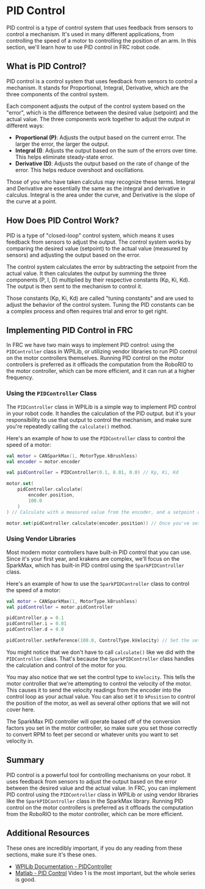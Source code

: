 # PID Control

PID control is a type of control system that uses feedback from sensors to control a mechanism. It's used in many
different applications, from controlling the speed of a motor to controlling the position of an arm. In this section,
we'll learn how to use PID control in FRC robot code.

## What is PID Control?

PID control is a control system that uses feedback from sensors to control a mechanism. It stands for Proportional,
Integral, Derivative, which are the three components of the control system.

Each component adjusts the output of the control system based on the "error", which is the difference between the
desired
value (setpoint) and the actual value. The three components work together to adjust the output in different ways:

- **Proportional (P)**: Adjusts the output based on the current error. The larger the error, the larger the output.
- **Integral (I)**: Adjusts the output based on the sum of the errors over time. This helps eliminate steady-state
  error.
- **Derivative (D)**: Adjusts the output based on the rate of change of the error. This helps reduce overshoot and
  oscillations.

Those of you who have taken calculus may recognize these terms. Integral and Derivative are essentially the same as the
integral and derivative in calculus. Integral is the area under the curve, and Derivative is the slope of the curve at a
point.

## How Does PID Control Work?

PID is a type of "closed-loop" control system, which means it uses feedback from sensors to adjust the output. The
control system works by comparing the desired value (setpoint) to the actual value (measured by sensors) and adjusting
the output based on the error.

The control system calculates the error by subtracting the setpoint from the actual value. It then calculates the
output by summing the three components (P, I, D) multiplied by their respective constants (Kp, Ki, Kd). The output is
then sent to the mechanism to control it.

Those constants (Kp, Ki, Kd) are called "tuning constants" and are used to adjust the behavior of the control system.
Tuning the PID constants can be a complex process and often requires trial and error to get right.

## Implementing PID Control in FRC

In FRC we have two main ways to implement PID control: using the `PIDController` class in WPILib, or utilizing vendor
libraries to run PID control on the motor controllers themselves. Running PID control on the motor controllers is
preferred as it offloads the computation from the RoboRIO to the motor controller, which can be more efficient, and it
can run at a higher frequency.

### Using the `PIDController` Class

The `PIDController` class in WPILib is a simple way to implement PID control in your robot code. It handles the
calculation of the PID output. but it's your responsibility to use that output to control the mechanism, and make sure
you're repeatedly calling the `calculate()` method.

Here's an example of how to use the `PIDController` class to control the speed of a motor:

```kotlin
val motor = CANSparkMax(1, MotorType.kBrushless)
val encoder = motor.encoder

val pidController = PIDController(0.1, 0.01, 0.0) // Kp, Ki, Kd

motor.set(
    pidController.calculate(
        encoder.position,
        100.0
    )
) // Calculate with a measured value from the encoder, and a setpoint of 100.0

motor.set(pidController.calculate(encoder.position)) // Once you've set the setpoint, you can just call calculate with the measured value, and it will use the setpoint you've set before
```

### Using Vendor Libraries

Most modern motor controllers have built-in PID control that you can use. Since it's your first year, and krakens are
complex, we'll focus on the SparkMax, which has built-in PID control using the `SparkPIDController` class.

Here's an example of how to use the `SparkPIDController` class to control the speed of a motor:

```kotlin
val motor = CANSparkMax(1, MotorType.kBrushless)
val pidController = motor.pidController

pidController.p = 0.1
pidController.i = 0.01
pidController.d = 0.0

pidController.setReference(100.0, ControlType.kVelocity) // Set the setpoint to 100 rpm
```

You might notice that we don't have to call `calculate()` like we did with the `PIDController` class. That's because the
`SparkPIDController` class handles the calculation and control of the motor for you.

You may also notice that we set the control type to `kVelocity`. This tells the motor controller that we're attempting
to control the velocity of the motor. This causes it to send the velocity readings from the encoder into the control
loop as your actual value. You can also set it to `kPosition` to control the position of the motor, as well as several
other options that we will not cover here.

The SparkMax PID controller will operate based off of the conversion factors you set in the motor controller, so make
sure you set those correctly to convert RPM to feet per second or whatever units you want to set velocity in.

## Summary

PID control is a powerful tool for controlling mechanisms on your robot. It uses feedback from sensors to adjust the
output based on the error between the desired value and the actual value. In FRC, you can implement PID control using
the `PIDController` class in WPILib or using vendor libraries like the `SparkPIDController` class in the SparkMax
library. Running PID control on the motor controllers is preferred as it offloads the computation from the RoboRIO to
the motor controller, which can be more efficient.

## Additional Resources
These ones are incredibly important, if you do any reading from these sections, make sure it's these ones.

- [WPILib Documentation - PIDController](https://docs.wpilib.org/en/stable/docs/software/advanced-controls/controllers/pidcontroller.html)
- [Matlab - PID Control](https://www.mathworks.com/videos/series/understanding-pid-control.html) Video 1 is the most important, but the whole series is good.